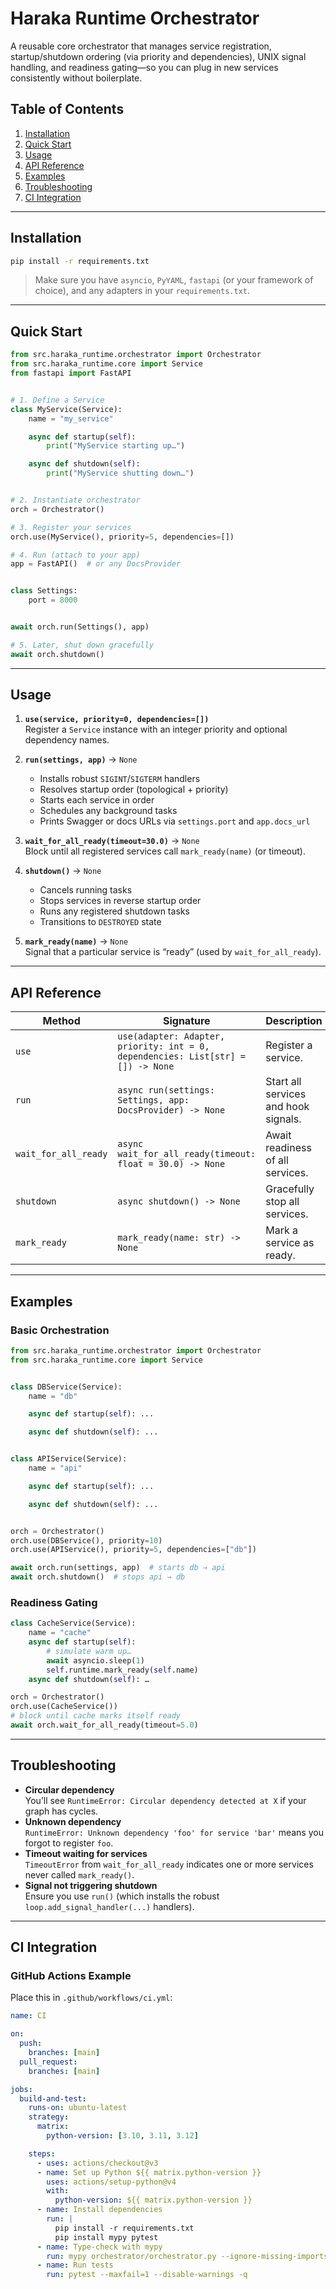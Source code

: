 # Haraka Runtime Orchestrator

A reusable core orchestrator that manages service registration, startup/shutdown ordering (via priority and dependencies), UNIX signal handling, and readiness gating—so you can plug in new services consistently without boilerplate.

## Table of Contents

1. [Installation](#installation)  
2. [Quick Start](#quick-start)  
3. [Usage](#usage)  
4. [API Reference](#api-reference)  
5. [Examples](#examples)  
6. [Troubleshooting](#troubleshooting)  
7. [CI Integration](#ci-integration)  

---

## Installation

```bash
pip install -r requirements.txt
```

> Make sure you have `asyncio`, `PyYAML`, `fastapi` (or your framework of choice), and any adapters in your `requirements.txt`.

---

## Quick Start

```python
from src.haraka_runtime.orchestrator import Orchestrator
from src.haraka_runtime.core import Service
from fastapi import FastAPI


# 1. Define a Service
class MyService(Service):
    name = "my_service"

    async def startup(self):
        print("MyService starting up…")

    async def shutdown(self):
        print("MyService shutting down…")


# 2. Instantiate orchestrator
orch = Orchestrator()

# 3. Register your services
orch.use(MyService(), priority=5, dependencies=[])

# 4. Run (attach to your app)
app = FastAPI()  # or any DocsProvider


class Settings:
    port = 8000


await orch.run(Settings(), app)

# 5. Later, shut down gracefully
await orch.shutdown()
```

---

## Usage

1. **`use(service, priority=0, dependencies=[])`**  
   Register a `Service` instance with an integer priority and optional dependency names.

2. **`run(settings, app)`** → `None`  
   - Installs robust `SIGINT`/`SIGTERM` handlers  
   - Resolves startup order (topological + priority)  
   - Starts each service in order  
   - Schedules any background tasks  
   - Prints Swagger or docs URLs via `settings.port` and `app.docs_url`

3. **`wait_for_all_ready(timeout=30.0)`** → `None`  
   Block until all registered services call `mark_ready(name)` (or timeout).

4. **`shutdown()`** → `None`  
   - Cancels running tasks  
   - Stops services in reverse startup order  
   - Runs any registered shutdown tasks  
   - Transitions to `DESTROYED` state

5. **`mark_ready(name)`** → `None`  
   Signal that a particular service is “ready” (used by `wait_for_all_ready`).

---

## API Reference

| Method                                    | Signature                                                                        | Description                                              |
|-------------------------------------------|----------------------------------------------------------------------------------|----------------------------------------------------------|
| `use`                                     | `use(adapter: Adapter, priority: int = 0, dependencies: List[str] = []) -> None` | Register a service.                                       |
| `run`                                     | `async run(settings: Settings, app: DocsProvider) -> None`                       | Start all services and hook signals.                     |
| `wait_for_all_ready`                      | `async wait_for_all_ready(timeout: float = 30.0) -> None`                        | Await readiness of all services.                         |
| `shutdown`                                | `async shutdown() -> None`                                                       | Gracefully stop all services.                            |
| `mark_ready`                              | `mark_ready(name: str) -> None`                                                  | Mark a service as ready.                                 |

---

## Examples

### Basic Orchestration

```python
from src.haraka_runtime.orchestrator import Orchestrator
from src.haraka_runtime.core import Service


class DBService(Service):
    name = "db"

    async def startup(self): ...

    async def shutdown(self): ...


class APIService(Service):
    name = "api"

    async def startup(self): ...

    async def shutdown(self): ...


orch = Orchestrator()
orch.use(DBService(), priority=10)
orch.use(APIService(), priority=5, dependencies=["db"])

await orch.run(settings, app)  # starts db → api
await orch.shutdown()  # stops api → db
```

### Readiness Gating

```python
class CacheService(Service):
    name = "cache"
    async def startup(self):
        # simulate warm up…
        await asyncio.sleep(1)
        self.runtime.mark_ready(self.name)
    async def shutdown(self): …

orch = Orchestrator()
orch.use(CacheService())
# block until cache marks itself ready
await orch.wait_for_all_ready(timeout=5.0)
```

---

## Troubleshooting

- **Circular dependency**  
  You’ll see `RuntimeError: Circular dependency detected at X` if your graph has cycles.
- **Unknown dependency**  
  `RuntimeError: Unknown dependency 'foo' for service 'bar'` means you forgot to register `foo`.
- **Timeout waiting for services**  
  `TimeoutError` from `wait_for_all_ready` indicates one or more services never called `mark_ready()`.
- **Signal not triggering shutdown**  
  Ensure you use `run()` (which installs the robust `loop.add_signal_handler(...)` handlers).

---

## CI Integration

### GitHub Actions Example

Place this in `.github/workflows/ci.yml`:

```yaml
name: CI

on:
  push:
    branches: [main]
  pull_request:
    branches: [main]

jobs:
  build-and-test:
    runs-on: ubuntu-latest
    strategy:
      matrix:
        python-version: [3.10, 3.11, 3.12]

    steps:
      - uses: actions/checkout@v3
      - name: Set up Python ${{ matrix.python-version }}
        uses: actions/setup-python@v4
        with:
          python-version: ${{ matrix.python-version }}
      - name: Install dependencies
        run: |
          pip install -r requirements.txt
          pip install mypy pytest
      - name: Type-check with mypy
        run: mypy orchestrator/orchestrator.py --ignore-missing-imports
      - name: Run tests
        run: pytest --maxfail=1 --disable-warnings -q
```
